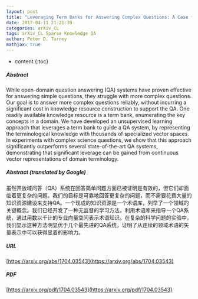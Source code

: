 ```yaml
---
layout: post
title: "Leveraging Term Banks for Answering Complex Questions: A Case for Sparse Vectors"
date: 2017-04-11 21:21:39
categories: arXiv_CL
tags: arXiv_CL Sparse Knowledge QA
author: Peter D. Turney
mathjax: true
---
```


* content
{:toc}

##### Abstract
While open-domain question answering (QA) systems have proven effective for answering simple questions, they struggle with more complex questions. Our goal is to answer more complex questions reliably, without incurring a significant cost in knowledge resource construction to support the QA. One readily available knowledge resource is a term bank, enumerating the key concepts in a domain. We have developed an unsupervised learning approach that leverages a term bank to guide a QA system, by representing the terminological knowledge with thousands of specialized vector spaces. In experiments with complex science questions, we show that this approach significantly outperforms several state-of-the-art QA systems, demonstrating that significant leverage can be gained from continuous vector representations of domain terminology.

##### Abstract (translated by Google)
虽然开放域问答（QA）系统在回答简单问题方面已被证明是有效的，但它们却面临着更复杂的问题。我们的目标是可靠地回答更复杂的问题，而不需要花费大量的知识资源建设来支持QA。一个现成的知识资源是一个术语库，列举了一个领域的关键概念。我们已经开发了一种无监督的学习方法，利用术语库来指导一个QA系统，通过用数以千计的专业向量空间表示术语知识。在复杂的科学问题的实验中，我们显示这种方法明显优于几个最先进的QA系统，证明了从连续的领域术语的矢量表示中可以获得显着的影响力。

##### URL
[https://arxiv.org/abs/1704.03543](https://arxiv.org/abs/1704.03543)

##### PDF
[https://arxiv.org/pdf/1704.03543](https://arxiv.org/pdf/1704.03543)

